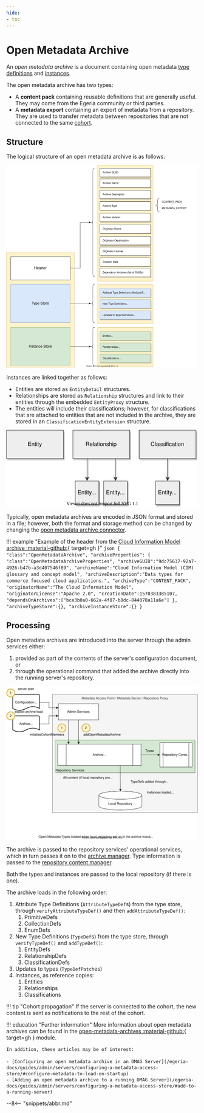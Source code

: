 ```yaml
---
hide:
- toc
---
```


<!-- SPDX-License-Identifier: CC-BY-4.0 -->
<!-- Copyright Contributors to the Egeria project. -->

# Open Metadata Archive

An *open metadata archive* is a document containing open metadata [type definitions](/egeria-docs/introduction/key-concepts/#metadata-types) and [instances](/egeria-docs/introduction/key-concepts/#metadata-instances).

The open metadata archive has two types:

- A **content pack** containing reusable definitions that are generally useful. They may come from the Egeria community or third parties.
- A **metadata export** containing an export of metadata from a repository. They are used to transfer metadata between repositories that are not connected to the same [cohort](/egeria-docs/services/omrs/cohort).

## Structure

The logical structure of an open metadata archive is as follows:

![Logical structure of an open metadata archive](open-metadata-archive-structure.svg)

Instances are linked together as follows:

- Entities are stored as `EntityDetail` structures.
- Relationships are stored as `Relationship` structures and link to their entities through the embedded `EntityProxy` structure.
- The entities will include their classifications; however, for classifications that are attached to entities that are not included in the archive, they are stored in an `ClassificationEntityExtension` structure.

![Instance structures in an open metadata archive](open-metadata-archive-instances.svg)

Typically, open metadata archives are encoded in JSON format and stored in a file; however, both the format and storage method can be changed by changing the [open metadata archive connector](/egeria-docs/connectors/open-metadata-archive-store-connector).

!!! example "Example of the header from the [Cloud Information Model archive :material-github:](https://github.com/odpi/egeria/tree/master/open-metadata-resources/open-metadata-archives/design-model-archives){ target=gh }"
    ```json
    {
      "class":"OpenMetadataArchive",
      "archiveProperties":
          {
              "class":"OpenMetadataArchiveProperties",
              "archiveGUID":"9dc75637-92a7-4926-b47b-a3d407546f89",
              "archiveName":"Cloud Information Model (CIM) glossary and concept model",
              "archiveDescription":"Data types for commerce focused cloud applications.",
              "archiveType":"CONTENT_PACK",
              "originatorName":"The Cloud Information Model",
              "originatorLicense":"Apache 2.0",
              "creationDate":1570383385107,
              "dependsOnArchives":["bce3b0a0-662a-4f87-b8dc-844078a11a6e"]
          }, 
       "archiveTypeStore":{},
       "archiveInstanceStore":{}
    }
    ```

## Processing

Open metadata archives are introduced into the server through the admin services either:

1. provided as part of the contents of the server's configuration document, or
2. through the operational command that added the archive directly into the running server's repository.

![Processing of an open metadata archive](open-metadata-archive-processing.svg)

The archive is passed to the repository services' operational services, which in turn passes it on to the [archive manager](/egeria-docs/services/omrs/archive-manager). Type information is passed to the [repository content manager](../services/omrs/repository-content-manager.md).

Both the types and instances are passed to the local repository (if there is one).

The archive loads in the following order:

1. Attribute Type Definitions (`AttributeTypeDef`s) from the type store, through `verifyAttributeTypeDef()` and then `addAttributeTypeDef()`:
    1. PrimitiveDefs
    2. CollectionDefs
    3. EnumDefs
2. New Type Definitions (`TypeDef`s) from the type store, through `verifyTypeDef()` and `addTypeDef()`:
    1. EntityDefs
    2. RelationshipDefs
    3. ClassificationDefs
3. Updates to types (`TypeDefPatch`es)
4. Instances, as reference copies:
    1. Entities
    2. Relationships
    3. Classifications

!!! tip "Cohort propagation"
    If the server is connected to the cohort, the new content is sent as notifications to the rest of the cohort.

!!! education "Further information"
    More information about open metadata archives can be found in the [open-metadata-archives :material-github:](https://github.com/odpi/egeria/tree/master/open-metadata-resources/open-metadata-archives){ target=gh } module.

    In addition, these articles may be of interest:

    - [Configuring an open metadata archive in an OMAG Server](/egeria-docs/guides/admin/servers/configuring-a-metadata-access-store/#configure-metadata-to-load-on-startup)
    - [Adding an open metadata archive to a running OMAG Server](/egeria-docs/guides/admin/servers/configuring-a-metadata-access-store/#add-to-a-running-server)

--8<-- "snippets/abbr.md"
